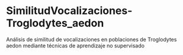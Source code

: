 # SimilitudVocalizaciones-Troglodytes_aedon
Análisis de similitud de vocalizaciones en poblaciones de Troglodytes aedon mediante técnicas de aprendizaje no supervisado
